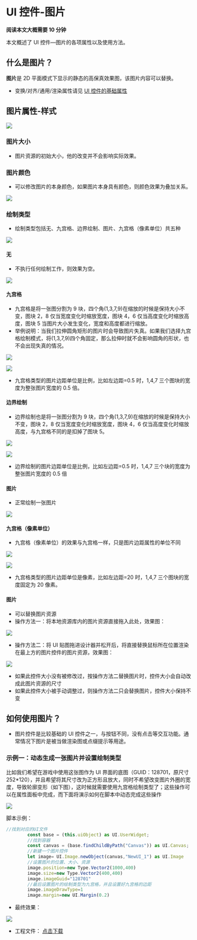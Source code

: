 # UI 控件-图片

**阅读本文大概需要 10 分钟**

本文概述了 UI 控件—图片的各项属性以及使用方法。

## 什么是图片？

**图片**是 2D 平面模式下显示的静态的高保真效果图，该图片内容可以替换。

- 变换/对齐/通用/渲染属性请见 [UI 控件的基础属性](https://docs.ark.online/UI/UIWidget-BaseProperties.html)

## 图片属性-样式

![](https://wstatic-a1.233leyuan.com/productdocs/static/boxcnOZaMDsHZ10veG8iHNcCDpT.png)

### 图片大小

- 图片资源的初始大小，他的改变并不会影响实际效果。

### 图片颜色

- 可以修改图片的本身颜色，如果图片本身具有颜色，则颜色效果为叠加关系。

![](https://wstatic-a1.233leyuan.com/productdocs/static/boxcnIZfL4nenJR3rktSUQMXxSb.gif)

### 绘制类型

- 绘制类型包括无、九宫格、边界绘制、图片、九宫格（像素单位）共五种

![](https://wstatic-a1.233leyuan.com/productdocs/static/boxcncdWvlVMuyxTQz6U6HMvyZc.png)

#### 无

- 不执行任何绘制工作，则效果为空。

![](https://wstatic-a1.233leyuan.com/productdocs/static/boxcnPlC9fvxqpqwOaYNgAv08nl.png)

#### 九宫格

- 九宫格是将一张图分割为 9 块，四个角(1,3,7,9)在缩放的时候是保持大小不变，图块 2，8 仅当宽度变化时缩放宽度，图块 4，6 仅当高度变化时缩放高度，图块 5 当图片大小发生变化，宽度和高度都进行缩放。
- 举例说明：当我们拉伸圆角矩形的图片时会导致图片失真。如果我们选择九宫格绘制模式，将(1,3,7,9)四个角固定，那么拉伸时就不会影响圆角的形状，也不会出现失真的情况。

![](https://wstatic-a1.233leyuan.com/productdocs/static/boxcntXXS7j4CjHQSm66qHLyMqg.png)

![](https://wstatic-a1.233leyuan.com/productdocs/static/boxcnF3IE9MRte9942zfCXmMvXb.png)

- 九宫格类型的图片边距单位是比例，比如左边距=0.5 时，1,4,7 三个图块的宽度为整张图片宽度的 0.5 倍。

#### 边界绘制

- 边界绘制也是将一张图分割为 9 块，四个角(1,3,7,9)在缩放的时候是保持大小不变，图块 2，8 仅当宽度变化时缩放宽度，图块 4，6 仅当高度变化时缩放高度，与九宫格不同的是扣掉了图块 5。

![](https://wstatic-a1.233leyuan.com/productdocs/static/boxcntHX3cpLb0hqV8bwGMxSMnf.png)

![](https://wstatic-a1.233leyuan.com/productdocs/static/boxcnZeYCHYYFXmuOAcO5NSfTyb.png)

- 边界绘制的图片边距单位是比例，比如左边距=0.5 时，1,4,7 三个块的宽度为整张图片宽度的 0.5 倍

#### 图片

- 正常绘制一张图片

![](https://wstatic-a1.233leyuan.com/productdocs/static/boxcnCG6OG8ZLNMCowBElsZU7xb.png)

#### 九宫格（像素单位）

- 九宫格（像素单位）的效果与九宫格一样，只是图片边距属性的单位不同

![](https://wstatic-a1.233leyuan.com/productdocs/static/boxcnjlhXYLYHs7CFEkFHH8dfTf.png)

![](https://wstatic-a1.233leyuan.com/productdocs/static/boxcneeEZ06sjfi7CNMktrqZcIb.png)

- 九宫格类型的图片边距单位是像素，比如左边距=20 时，1,4,7 三个图块的宽度固定为 20 像素。

#### 图片

- 可以替换图片资源
- 操作方法一：将本地资源库内的图片资源直接拖入此处，效果图：

![](https://wstatic-a1.233leyuan.com/productdocs/static/boxcnk88sZUdxcdslYWlWaIJrYd.gif)

- 操作方法二：将 UI 贴图拖进设计器并松开后，将直接替换鼠标所在位置渲染在最上方的图片控件的图片资源，效果图：

![](https://wstatic-a1.233leyuan.com/productdocs/static/boxcn82TMZtBhsee6ByNoG8wahd.gif)
- 如果此控件大小没有被修改过，按操作方法二替换图片时，控件大小会自动改成此图片资源的尺寸
- 如果此控件大小被手动调整过，则操作方法二只会替换图片，控件大小保持不变

## 如何使用图片？

- 图片控件是比较基础的 UI 控件之一，与按钮不同，没有点击等交互功能。通常情况下图片是被当做渲染图或点缀提示等用途。

### 示例一：动态生成一张图片并设置绘制类型

比如我们希望在游戏中使用这张图作为 UI 界面的底图（GUID：128701，原尺寸 252*120），并且希望将其尺寸改为正方形且放大，同时不希望改变图片外圈的宽度，导致轮廓变形（如下图），这时候就需要使用九宫格绘制类型了；这些操作可以在属性面板中完成，而下面将演示如何在脚本中动态完成这些操作

![](https://wstatic-a1.233leyuan.com/productdocs/static/boxcnzjzd76fH7lYS6cfxoLX0Cb.png)

脚本示例：

```ts
//找到对应的UI文件
        const base = (this.uiObject) as UI.UserWidget;
        //找到容器
        const canvas = (base.findChildByPath("Canvas")) as UI.Canvas; 
        //新建一个图片控件
        let image= UI.Image.newObject(canvas,"NewUI_1") as UI.Image
        //设置图片的位置、大小、资源
        image.position=new Type.Vector2(1000,400)
        image.size=new Type.Vector2(400,400)
        image.imageGuid="128701"
        //最后设置图片的绘制类型为九宫格，并且设置好九宫格的边距
        image.imageDrawType=1
        image.margin=new UI.Margin(0.2)
```

- 最终效果：

![](https://wstatic-a1.233leyuan.com/productdocs/static/boxcnwwT0YO3QdL4dHWpjSMNLkf.png)

- 工程文件：  [点击下载](https://cdn.233xyx.com/1682231334819_566.7z)
